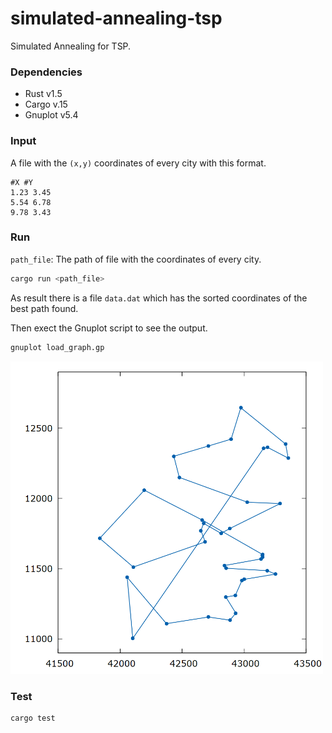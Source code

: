 # simulated-annealing-tsp
Simulated Annealing for TSP.

### Dependencies
* Rust v1.5
* Cargo v.15
* Gnuplot v5.4

### Input 

A file with the `(x,y)` coordinates of every city with this format.

```
#X #Y
1.23 3.45
5.54 6.78
9.78 3.43
```

### Run 

`path_file`: The path of file with the coordinates of every city.

```bash
cargo run <path_file>
```

As result there is a file `data.dat` which has the sorted coordinates of the best path found.

Then exect the Gnuplot script to see the output.

```bash
gnuplot load_graph.gp
```

<div class="col-md-offset">
  <img src="data.png" width="500" height="500">
</div>

### Test

```bash
cargo test
```

